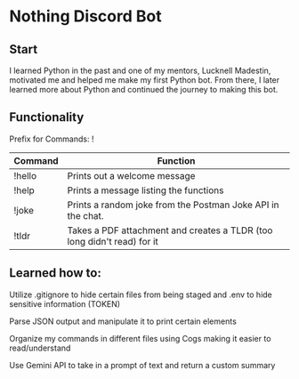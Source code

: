 # Nothing Discord Bot

## Start
I learned Python in the past and one of my mentors, Lucknell Madestin, motivated me and helped me make my first Python bot. From there, I later learned more about Python and continued the journey to making this bot.

## Functionality
Prefix for Commands: !

| Command  | Function |
| -------- | -------- |
| !hello  | Prints out a welcome message  |
| !help  | Prints a message listing the functions  |
| !joke  | Prints a random joke from the Postman Joke API in the chat. |
| !tldr  | Takes a PDF attachment and creates a TLDR (too long didn't read) for it |

## Learned how to:
Utilize .gitignore to hide certain files from being staged and .env to hide sensitive information (TOKEN)

Parse JSON output and manipulate it to print certain elements

Organize my commands in different files using Cogs making it easier to read/understand

Use Gemini API to take in a prompt of text and return a custom summary
